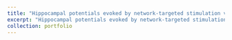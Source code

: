 ```yaml
---
title: "Hippocampal potentials evoked by network-targeted stimulation vary by theta phase. (2021, International Brain Stimulation Conference)"
excerpt: "Hippocampal potentials evoked by network-targeted stimulation vary by theta phase. (2021, International Brain Stimulation Conference)<br/><button type='button' class='collapsible'>Show poster</button><div class='content'><img src='/images/icbs2021.pdf'></div>"
collection: portfolio
---
```

